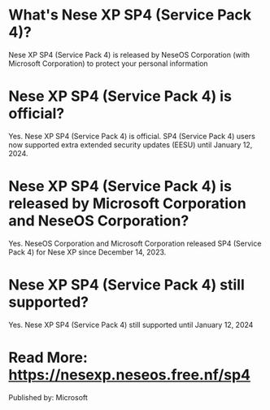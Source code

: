 # What's Nese XP SP4 (Service Pack 4)?
Nese XP SP4 (Service Pack 4) is released by NeseOS Corporation (with Microsoft Corporation) to protect your personal information
# Nese XP SP4 (Service Pack 4) is official?
Yes. Nese XP SP4 (Service Pack 4) is official. SP4 (Service Pack 4) users now supported extra extended security updates (EESU) until January 12, 2024.
# Nese XP SP4 (Service Pack 4) is released by Microsoft Corporation and NeseOS Corporation?
Yes. NeseOS Corporation and Microsoft Corporation released SP4 (Service Pack 4) for Nese XP since December 14, 2023.
# Nese XP SP4 (Service Pack 4) still supported?
Yes. Nese XP SP4 (Service Pack 4) still supported until January 12, 2024

# Read More: https://nesexp.neseos.free.nf/sp4

Published by: Microsoft
